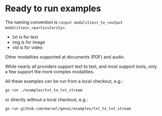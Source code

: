 # Ready to run examples

The naming convention is `<input modalities>_to_<output modalities>_<particularity>`.

- txt is for text
- img is for image
- vid is for video

Other modalities supported at documents (PDF) and audio.

While nearly all providers support text to text, and most support tools, only a few support the more complex
modalities.

All these examples can be run from a local checkout, e.g.:

```bash
go run ./examples/txt_to_txt_stream
```

or directly without a local checkout, e.g.:

```bash
go run github.com/maruel/genai/examples/txt_to_txt_stream
```

